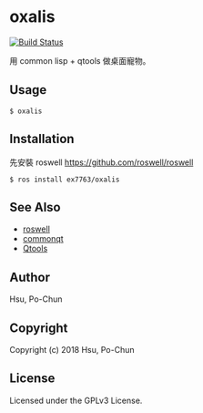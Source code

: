 # oxalis
[![Build Status](https://travis-ci.org/ex7763/oxalis.svg?branch=master)](https://travis-ci.org/ex7763/oxalis)

用 common lisp + qtools 做桌面寵物。

## Usage
```
$ oxalis
```

## Installation
先安裝 roswell https://github.com/roswell/roswell


```
$ ros install ex7763/oxalis
```

## See Also
* [roswell](https://github.com/roswell/roswell)
* [commonqt](https://github.com/commonqt/commonqt)
* [Qtools](https://github.com/Shinmera/qtools)

## Author
Hsu, Po-Chun

## Copyright
Copyright (c) 2018 Hsu, Po-Chun

## License
Licensed under the GPLv3 License.
